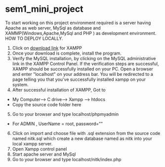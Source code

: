 # sem1_mini_project

To start working on this project environment required is a server having Apache as web server, MySql as database and XAMMP(Windows,Apache,MySql and PHP ) as development environment.
HOW TO DEPLOY LOCALLY.
1. Click on [download link](https://www.apachefriends.org/xampp-files/7.4.13/xampp-windows-x64-7.4.13-1-VC15-installer.exe) for XAMPP
2. Once your download is complete, install the program.
3. Verify the MySQL installation, by clicking on the MySQL administrative link in the XAMPP Control Panel. If the verification steps are successful, XAMPP should be successfully installed on your PC. Open a browser and enter "localhost" on your address bar. You will be redirected to a page telling you that you've successfully installed xampp on your system.
4. After successful installation of XAMPP, Got to
- My Computer--> C drive--> Xampp --> htdocs
- Copy the source code folder here
5.  Go to your browser and type localhost/phpmyadmin
- For ADMIN , UserName = root,  password=”” 
6. Click on import and choose file with .sql extension from the source code named nitk.sql which create a new database named as nitk into your local xampp server. 
7. Open Xampp control panel
8. Start apache server and MySql
9. Go to your browser and type localhost/nitk/index.php
 


